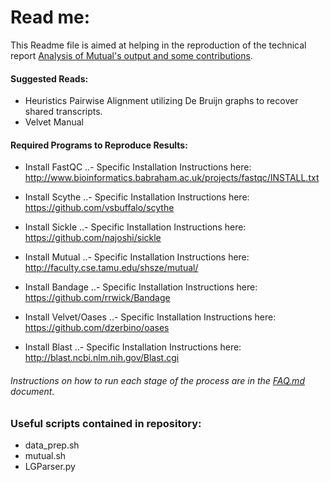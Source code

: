 Read me:
=======

This Readme file is aimed at helping in the reproduction of the technical report [Analysis of Mutual's output and some contributions](https://ccom.uprrp.edu/~humberto/megaprobe/images/israel-may-2016.pdf).
#### Suggested Reads:

* Heuristics Pairwise Alignment utilizing De Bruijn graphs to recover shared transcripts.
* Velvet Manual

#### Required Programs to Reproduce Results:
- Install FastQC
  ..- Specific Installation Instructions here: <http://www.bioinformatics.babraham.ac.uk/projects/fastqc/INSTALL.txt>

- Install Scythe
  ..- Specific Installation Instructions here: <https://github.com/vsbuffalo/scythe>

- Install Sickle
  ..- Specific Installation Instructions here: <https://github.com/najoshi/sickle>

- Install Mutual
  ..- Specific Installation Instructions here: <http://faculty.cse.tamu.edu/shsze/mutual/>

- Install Bandage
..- Specific Installation Instructions here: <https://github.com/rrwick/Bandage>

- Install Velvet/Oases
..- Specific Installation Instructions here: <https://github.com/dzerbino/oases>

- Install Blast
..- Specific Installation Instructions here: <http://blast.ncbi.nlm.nih.gov/Blast.cgi>

###### Instructions on how to run each stage of the process are in the [FAQ.md](./FAQ.md) document.

### Useful scripts contained in repository:
* data_prep.sh
* mutual.sh
* LGParser.py
